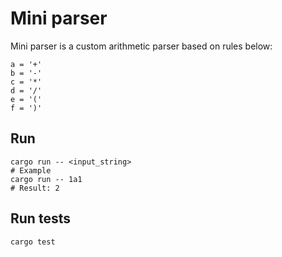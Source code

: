 # Mini parser

Mini parser is a custom arithmetic parser based on rules below:

```
a = '+'
b = '-'
c = '*'
d = '/'
e = '('
f = ')'
```

## Run

```shell
cargo run -- <input_string>
# Example
cargo run -- 1a1
# Result: 2
```

## Run tests

```shell
cargo test
```
